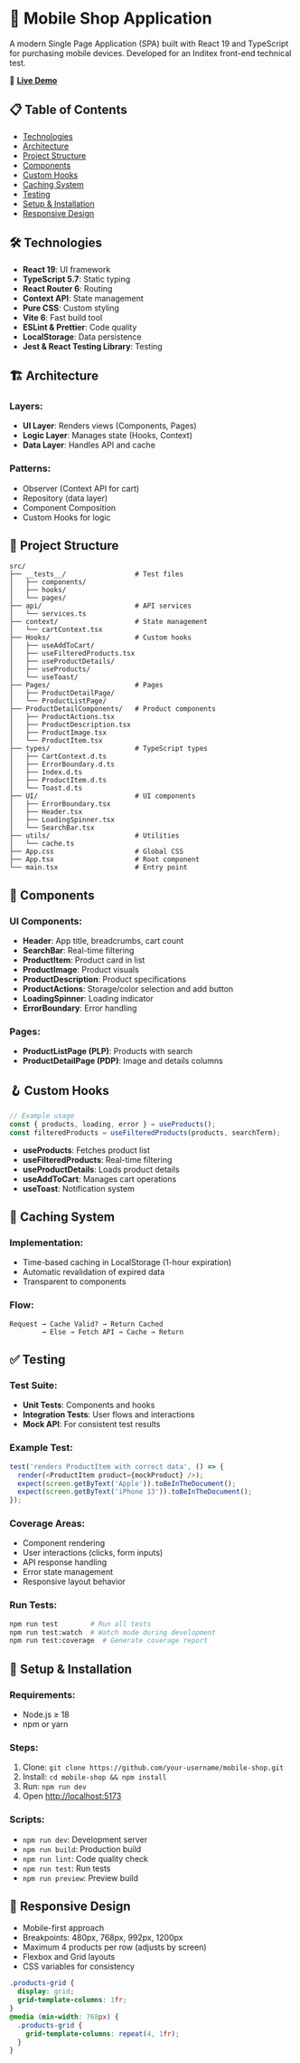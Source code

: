 # 📱 Mobile Shop Application

A modern Single Page Application (SPA) built with React 19 and TypeScript for purchasing mobile devices. Developed for an Inditex front-end technical test.

🔗 **[Live Demo](https://inditex-test-eta.vercel.app/)**

## 📋 Table of Contents

- [Technologies](#-technologies)
- [Architecture](#-architecture)
- [Project Structure](#-project-structure)
- [Components](#-components)
- [Custom Hooks](#-custom-hooks)
- [Caching System](#-caching-system)
- [Testing](#-testing)
- [Setup & Installation](#-setup--installation)
- [Responsive Design](#-responsive-design)

## 🛠 Technologies

- **React 19**: UI framework
- **TypeScript 5.7**: Static typing
- **React Router 6**: Routing
- **Context API**: State management
- **Pure CSS**: Custom styling
- **Vite 6**: Fast build tool
- **ESLint & Prettier**: Code quality
- **LocalStorage**: Data persistence
- **Jest & React Testing Library**: Testing

## 🏗 Architecture

### Layers:
- **UI Layer**: Renders views (Components, Pages)
- **Logic Layer**: Manages state (Hooks, Context)
- **Data Layer**: Handles API and cache

### Patterns:
- Observer (Context API for cart)
- Repository (data layer)
- Component Composition
- Custom Hooks for logic

## 📂 Project Structure

```
src/
├── __tests__/                 # Test files
│   ├── components/
│   ├── hooks/
│   └── pages/
├── api/                       # API services
│   └── services.ts
├── context/                   # State management
│   └── cartContext.tsx
├── Hooks/                     # Custom hooks
│   ├── useAddToCart/
│   ├── useFilteredProducts.tsx
│   ├── useProductDetails/
│   ├── useProducts/
│   └── useToast/
├── Pages/                     # Pages
│   ├── ProductDetailPage/
│   └── ProductListPage/
├── ProductDetailComponents/   # Product components
│   ├── ProductActions.tsx
│   ├── ProductDescription.tsx
│   ├── ProductImage.tsx
│   └── ProductItem.tsx
├── types/                     # TypeScript types
│   ├── CartContext.d.ts
│   ├── ErrorBoundary.d.ts
│   ├── Index.d.ts
│   ├── ProductItem.d.ts
│   └── Toast.d.ts
├── UI/                        # UI components
│   ├── ErrorBoundary.tsx
│   ├── Header.tsx
│   ├── LoadingSpinner.tsx
│   └── SearchBar.tsx
├── utils/                     # Utilities
│   └── cache.ts
├── App.css                    # Global CSS
├── App.tsx                    # Root component
└── main.tsx                   # Entry point
```

## 🧩 Components

### UI Components:
- **Header**: App title, breadcrumbs, cart count
- **SearchBar**: Real-time filtering
- **ProductItem**: Product card in list
- **ProductImage**: Product visuals
- **ProductDescription**: Product specifications
- **ProductActions**: Storage/color selection and add button
- **LoadingSpinner**: Loading indicator
- **ErrorBoundary**: Error handling

### Pages:
- **ProductListPage (PLP)**: Products with search
- **ProductDetailPage (PDP)**: Image and details columns

## 🪝 Custom Hooks

```typescript
// Example usage
const { products, loading, error } = useProducts();
const filteredProducts = useFilteredProducts(products, searchTerm);
```

- **useProducts**: Fetches product list
- **useFilteredProducts**: Real-time filtering
- **useProductDetails**: Loads product details
- **useAddToCart**: Manages cart operations
- **useToast**: Notification system

## 💾 Caching System

### Implementation:
- Time-based caching in LocalStorage (1-hour expiration)
- Automatic revalidation of expired data
- Transparent to components

### Flow:
```
Request → Cache Valid? → Return Cached
        → Else → Fetch API → Cache → Return
```

## ✅ Testing

### Test Suite:
- **Unit Tests**: Components and hooks
- **Integration Tests**: User flows and interactions
- **Mock API**: For consistent test results

### Example Test:
```typescript
test('renders ProductItem with correct data', () => {
  render(<ProductItem product={mockProduct} />);
  expect(screen.getByText('Apple')).toBeInTheDocument();
  expect(screen.getByText('iPhone 13')).toBeInTheDocument();
});
```

### Coverage Areas:
- Component rendering
- User interactions (clicks, form inputs)
- API response handling
- Error state management
- Responsive layout behavior

### Run Tests:
```bash
npm run test        # Run all tests
npm run test:watch  # Watch mode during development
npm run test:coverage  # Generate coverage report
```

## 🚀 Setup & Installation

### Requirements:
- Node.js ≥ 18
- npm or yarn

### Steps:
1. Clone: `git clone https://github.com/your-username/mobile-shop.git`
2. Install: `cd mobile-shop && npm install`
3. Run: `npm run dev`
4. Open [http://localhost:5173](http://localhost:5173)

### Scripts:
- `npm run dev`: Development server
- `npm run build`: Production build
- `npm run lint`: Code quality check
- `npm run test`: Run tests
- `npm run preview`: Preview build

## 📱 Responsive Design

- Mobile-first approach
- Breakpoints: 480px, 768px, 992px, 1200px
- Maximum 4 products per row (adjusts by screen)
- Flexbox and Grid layouts
- CSS variables for consistency

```css
.products-grid {
  display: grid;
  grid-template-columns: 1fr;
}
@media (min-width: 768px) {
  .products-grid {
    grid-template-columns: repeat(4, 1fr);
  }
}
```
